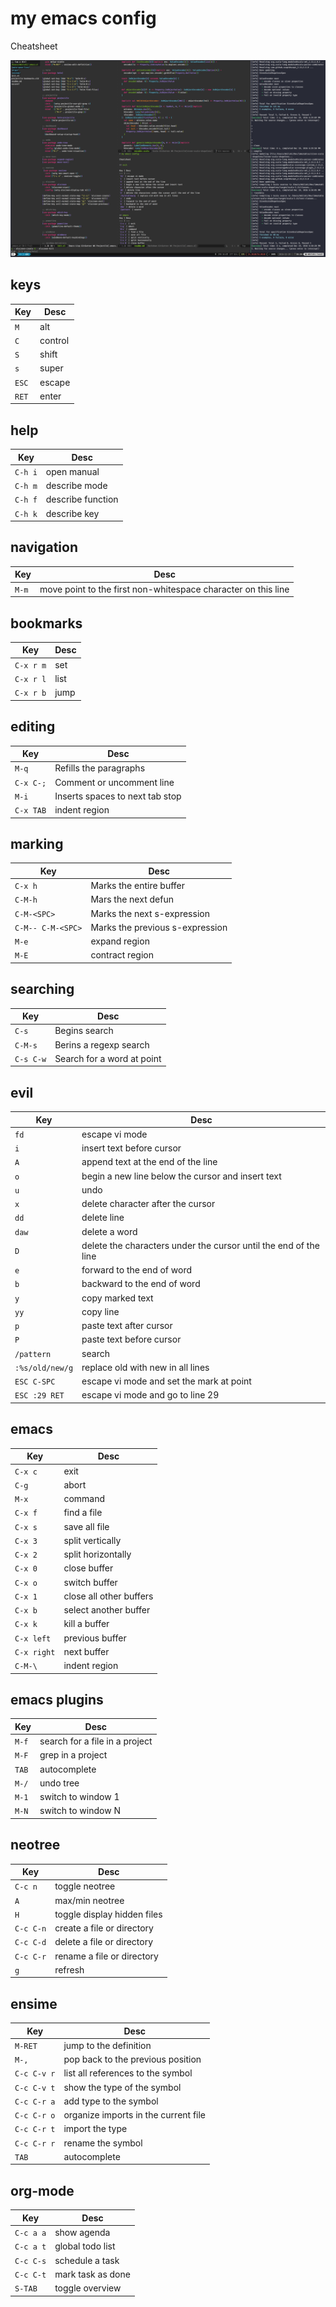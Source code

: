 # my emacs config

Cheatsheet

![Emacs + Tmux](/emacs+tmux.png?raw=true "Emacs + Tmux")

## keys
Key | Desc
--- | ---
`M` | alt
`C` | control
`S` | shift
`s` | super
`ESC` | escape
`RET` | enter

## help
Key | Desc
--- | ---
`C-h i` | open manual
`C-h m` | describe mode
`C-h f` | describe function
`C-h k` | describe key

## navigation
Key | Desc
--- | ---
`M-m` | move point to the first non-whitespace character on this line

## bookmarks
Key | Desc
--- | ---
`C-x r m` | set
`C-x r l` | list
`C-x r b` | jump

## editing
Key | Desc
--- | ---
`M-q` | Refills the paragraphs
`C-x C-;` | Comment or uncomment line
`M-i` | Inserts spaces to next tab stop
`C-x TAB` | indent region

## marking
Key | Desc
--- | ---
`C-x h` | Marks the entire buffer
`C-M-h` | Mars the next defun
`C-M-<SPC>` | Marks the next s-expression
`C-M-- C-M-<SPC>` | Marks the previous s-expression
`M-e` | expand region
`M-E` | contract region

## searching
Key | Desc
--- | ---
`C-s` | Begins search
`C-M-s` | Berins a regexp search
`C-s C-w` | Search for a word at point

## evil
Key | Desc
--- | ---
`fd` | escape vi mode
`i` | insert text before cursor
`A` | append text at the end of the line
`o` | begin a new line below the cursor and insert text
`u` | undo
`x` | delete character after the cursor
`dd` | delete line
`daw` | delete a word
`D` | delete the characters under the cursor until the end of the line
`e` | forward to the end of word
`b` | backward to the end of word
`y` | copy marked text
`yy` | copy line
`p` | paste text after cursor
`P` | paste text before cursor
`/pattern` | search
`:%s/old/new/g` | replace old with new in all lines
`ESC C-SPC` | escape vi mode and set the mark at point
`ESC :29 RET` | escape vi mode and go to line 29

## emacs
Key | Desc
--- | ---
`C-x c` | exit
`C-g` | abort
`M-x` | command
`C-x f` | find a file
`C-x s` | save all file
`C-x 3` | split vertically
`C-x 2` | split horizontally
`C-x 0` | close buffer
`C-x o` | switch buffer
`C-x 1` | close all other buffers
`C-x b` | select another buffer
`C-x k` | kill a buffer
`C-x left` | previous buffer
`C-x right` | next buffer
`C-M-\` | indent region

## emacs plugins
Key | Desc
--- | ---
`M-f` | search for a file in a project
`M-F` | grep in a project
`TAB` | autocomplete
`M-/` | undo tree
`M-1` | switch to window 1
`M-N` | switch to window N

## neotree
Key | Desc
--- | ---
`C-c n` | toggle neotree
`A` | max/min neotree
`H` | toggle display hidden files
`C-c C-n` | create a file or directory
`C-c C-d` | delete a file or directory
`C-c C-r` | rename a file or directory
`g` | refresh

## ensime
Key | Desc
--- | ---
`M-RET` | jump to the definition
`M-,` | pop back to the previous position
`C-c C-v r` | list all references to the symbol
`C-c C-v t` | show the type of the symbol
`C-c C-r a` | add type to the symbol
`C-c C-r o` | organize imports in the current file
`C-c C-r t` | import the type
`C-c C-r r` | rename the symbol
`TAB` | autocomplete

## org-mode
Key | Desc
--- | ---
`C-c a a` | show agenda
`C-c a t` | global todo list
`C-c C-s` | schedule a task
`C-c C-t` | mark task as done
`S-TAB` | toggle overview

